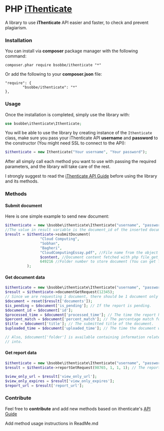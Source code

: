 # PHP [iThenticate](http://www.ithenticate.com/)
A library to use **iThenticate** API easier and faster, to check and prevent plagiarism.

### Installation
You can install via **composer** package manager with the following command:

```
composer.phar require bsobbe/ithenticate "*"
```

Or add the following to your **composer.json** file:

```
"require": {
        "bsobbe/ithenticate": "*"
},
```

### Usage
Once the installation is completed, simply use the library with:
```php
use bsobbe\ithenticate\Ithenticate;
```
You will be able to use the library by creating instance of the ```Ithenticate``` class, make sure you pass your iThenticate API **username** and **password** to the constructor (You might need SSL to connect to the API):
```php
$ithenticate = new Ithenticate("Your username", "Your password");
```
After all simply call each method you want to use with passing the required parameters, and the library will take care of the rest.

I strongly suggest to read the [iThenticate API Guide](http://www.ithenticate.com/hs-fs/hub/92785/file-1383985272-pdf/iTh_documentation/iThenticate_API_Manual.pdf?t=1488585417195) before using the library and its methods.

### Methods

#### Submit document
Here is one simple example to send new document:
```php
$ithenticate = new \bsobbe\ithenticate\Ithenticate("username", "password");
//The value in result variable is the document_id of the inserted document.
$result = $ithenticate->submitDocument(
                "Cloud Computing",
                "Sobhan",
                "Bagheri",
                "CloudComputingEssay.pdf", //File name from the object of the uploaded temp file.
                $content, //Document content fetched with php file_get_contents() function from the document file.
                649216 //Folder number to store document (You can get folder number from last part of ithenticate panel URL).
          );
```

#### Get document data
```php
$ithenticate = new \bsobbe\ithenticate\Ithenticate("username", "password");
$result = $ithenticate->documentGetRequest(12345);
// Since we are requesting 1 document, there should be 1 document only in the response.
$document = reset($result['documents']);
$is_pending = $document['is_pending']; // If the report is pending.
$document_id = $document['id'];
$processed_time = $document['processed_time']; // The time the report has been created.
$percent_match = $document['percent_match']; // The percentage match for the document.
$title = $document['title']; // The submitted title of the document.
$uploaded_time = $document['uploaded_time']; // The time the document was uploaded.

// Also, $document['folder'] is available containing information related to the folder that the document is submitted
// into.
```

#### Get report data
```php
$ithenticate = new \bsobbe\ithenticate\Ithenticate("username", "password");
$result = $ithenticate->reportGetRequest(98765, 1, 1, 1); // The report ID.

$view_only_url = $result['view_only_url'];
$view_only_expires = $result['view_only_expires'];
$report_url = $result['report_url'];
```

### Contribute
Feel free to **contribute** and add new methods based on ithenticate's [API Guide](https://help.turnitin.com/ithenticate/ithenticate-developer/api/api-guide.htm#APImethodreference)

Add method usage instructions in ReadMe.md
